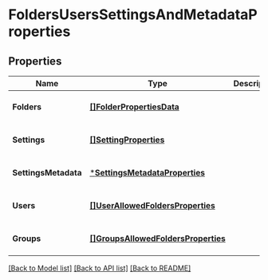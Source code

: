 # FoldersUsersSettingsAndMetadataProperties

## Properties
Name | Type | Description | Notes
------------ | ------------- | ------------- | -------------
**Folders** | [**[]FolderPropertiesData**](FolderPropertiesData.md) |  | [optional] [default to null]
**Settings** | [**[]SettingProperties**](SettingProperties.md) |  | [optional] [default to null]
**SettingsMetadata** | [***SettingsMetadataProperties**](SettingsMetadataProperties.md) |  | [optional] [default to null]
**Users** | [**[]UserAllowedFoldersProperties**](UserAllowedFoldersProperties.md) |  | [optional] [default to null]
**Groups** | [**[]GroupsAllowedFoldersProperties**](GroupsAllowedFoldersProperties.md) |  | [optional] [default to null]

[[Back to Model list]](../README.md#documentation-for-models) [[Back to API list]](../README.md#documentation-for-api-endpoints) [[Back to README]](../README.md)

